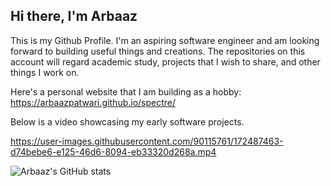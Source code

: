 ## Hi there, I'm Arbaaz

This is my Github Profile. I'm an aspiring software engineer and am looking forward to building useful things and creations. The repositories on this account will regard academic study, projects that I wish to share, and other things I work on.

Here's a personal website that I am building as a hobby: https://arbaazpatwari.github.io/spectre/

Below is a video showcasing my early software projects.

https://user-images.githubusercontent.com/90115761/172487463-d74bebe6-e125-46d6-8094-eb33320d268a.mp4

![Arbaaz's GitHub stats](https://github-readme-stats.vercel.app/api?username=arbaazpatwari&show_icons=true&theme=calm)
